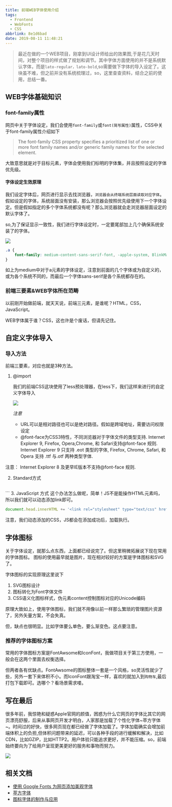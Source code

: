 ```yaml
---
title: 前端WEB字体使用介绍
tags:
  - Frontend
  - WebFonts
  - CSS
abbrlink: 8e1d6bad
date: 2019-08-11 11:48:21
---
```

> 最近在做的一个WEB项目，刚拿到UI设计师给出的效果图,于是花几天时间，对整个项目的样式做了规划和调节。其中字体方面使用的并不是系统默认字体，而是`lato-regular，lato-bold`,so需要做下字体的导入设定了。这块虽不难，但之前并没有系统梳理过，so，这里查查资料，结合之前的使用，总结一番。

## WEB字体基础知识

### font-family属性
网页中关于字体设定，我们会使用`font-family`或`font(简写属性)`属性，CSS中关于font-family属性介绍如下

> The font-family CSS property specifies a prioritized list of one or more font family names and/or generic family names for the selected element.

大致意思就是对于目标元素，字体会使用我们标明的字体集，并且按照设定的字体优先级。

#### 字体设定生效原理
我们设定字体后，网页进行显示去找浏览器，`浏览器会从终端系统层面读取对应字体`。假如设定的字体，系统层面没有安装，那么浏览器会按照优先级使用下一个字体设定。但是假如指定的多个字体系统都没有呢？那么浏览器就会走浏览器层面设定的默认字体了。

so,为了保证显示一致性，我们进行字体设定时，一定要尾部加上几个确保系统安装了的字体。

![](http://static.1991421.cn/2019-08-09-161335.jpg)

```css
.a {
    font-family: medium-content-sans-serif-font, -apple-system, BlinkMacSystemFont, "Segoe UI", Roboto, Oxygen, Ubuntu, Cantarell, "Open Sans", "Helvetica Neue", sans-serif;
}
```

如上为medium中对于a元素的字体设定，注意到前面的几个字体或为自定义的，或为各个系统不同的，而最后一个字体sans-serif是各个系统都存在的。

### 前端三要素&WEB字体所在范畴
以前刚开始做前端，就天天说，前端三元素，是谁呢？HTML，CSS，JavaScript。

WEB字体属于谁？CSS，这也许是个废话，但请先记住。

## 自定义字体导入

### 导入方法

前端三要素，对应也就是3种方法。

1. @import

	我们的前端CSS这块使用了less预处理器，在less下，我们这样来进行的自定义字体导入

	![](http://static.1991421.cn/2019-08-09-161644.jpg)
	
	_注意_
	- URL可以是相对路径也可以是绝对路径。假如是跨域地址，需要访问权限设定
	- @font-face为CSS3特性，不同浏览器对于字体文件的类型支持.
		Internet Explorer 9, Firefox, Opera,Chrome, 和 Safari支持@font-face 规则.	Internet Explorer 9 只支持 .eot 类型的字体, Firefox, Chrome, Safari, 和 Opera 支持 .ttf 与.otf 两种类型字体.

注意： Internet Explorer 8 及更早IE版本不支持@font-face 规则.

2. Standard方式

	```html
<link rel='stylesheet' type='text/css' href='http://fonts.googleapis.com/css?family=Condiment'>
	```
3. JavaScript 方式
这个办法怎么做呢，简单！JS不是能操作HTML元素吗，所以我们就可以动态添加link即可。

```javascript
document.head.innerHTML += '<link rel="stylesheet" type="text/css" href="http://fonts.googleapis.com/css?family=Condiment">';

```
注意，我们动态添加的CSS，JS都会在添加成功后，加载执行。

## 字体图标
关于字体设定，就那么点东西，上面都已经说完了。但这里稍微拓展说下现在常用的字体图标。
图标的使用最早就是图片，现在相对较好的方案是字体图标和SVG了。

字体图标的实现原理这里说下

1. SVG图标设计
2. 图标转化为Font字体文件
3. CSS语义化图标样式，伪元素content控制图标对应的Unicode编码

原理大致如上，使用字体图标，我们就不用像以前一样那么繁琐的管理图片资源了，另外矢量方案，不会失真。

但，缺点也很明显。比如字体要么单色，要么渐变色。这点要注意。

### 推荐的字体图标方案
常用的字体图标方案是FontAwsome和IconFont，我做项目关于第三方使用，一般会在这两个里面去权衡选择。

但两者各有优缺点。FontAwsome的图标整体一套是一个风格，so灵活性就少了些，另外一套下来体积不小。而IconFont跟淘宝一样，喜欢的就加入到`购物车`,最后打包下载即可。选哪个？看场景需求喽。

## 写在最后

很多年前，我惊艳和疑惑Apple官网的颜值，困惑为什么它网页的字体比其它的网页漂亮舒服，后来从事网页开发才明白，人家那是加载了个性化字体~苹方字体~。时间过的好快，很多网页现在都已经做了字体加载了。字体加载确实会增加前端体积上的负担,但体积问题带来的延迟，可以各种手段的进行缓解和解决，比如CDN，比如GZIP，比如HTTP2。用户体验只能追求更好，并不能压缩。so，前端始终要向为了给用户呈现更美更好的服务和事物而努力。

![](http://static.1991421.cn/2019-08-11-034634.jpg)

## 相关文档
- [使用 Google Fonts 为网页添加美观字体](https://www.ibm.com/developerworks/cn/web/1505_zhangyan_googlefont/index.html)
- [苹方字体](https://zh.wikipedia.org/zh-hans/%E8%8B%B9%E6%96%B9)
- [图标字体的制作与应用](https://zhuanlan.zhihu.com/p/47737638)